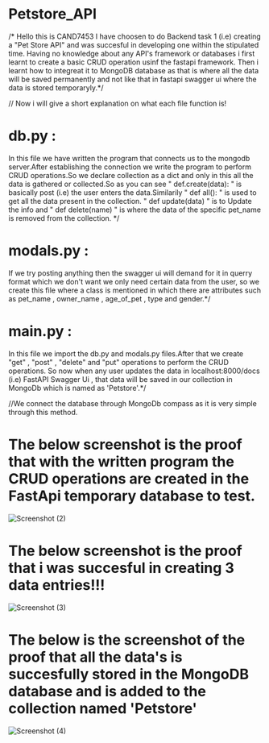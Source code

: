 # Petstore_API

/* Hello this is CAND7453
I have choosen to do Backend task 1 (i.e) creating a "Pet Store API" and was succesful in developing one within the stipulated time. Having no knowledge about any API's framework or databases i first learnt to create a basic CRUD operation usinf the fastapi framework. Then i learnt how to integreat it to MongoDB database as that is where all the data will be saved permanently and not like that in fastapi swagger ui where the data is stored temporaryly.*/

// Now i will give a short explanation on what each file function is!


# db.py :
In this file we have written the program that connects us to the mongodb server.After establishing the connection we write the program to perform CRUD operations.So we declare collection as a dict and only in this all the data is gathered or collected.So as you can see " def.create(data): " is basically post (i.e) the user enters the data.Similarily " def all(): " is used to get all the data present in the collection. " def update(data) " is to Update the info and " def delete(name) " is where the data of the specific pet_name is removed from the collection. */

# modals.py :
If we try posting anything then the swagger ui will demand for it in querry format which we don't want we only need  certain data from the user, so we create this file where a class is mentioned in which there are attributes such as pet_name , owner_name , age_of_pet , type and gender.*/

# main.py : 
In this file we import the db.py and modals.py files.After that we create "get" , "post" , "delete" and "put" operations to perform the CRUD operations. So now when any user updates the data in localhost:8000/docs (i.e) FastAPI Swagger Ui , that data will be saved in our collection in MongoDb which is named as 'Petstore'.*/

//We connect the database through MongoDb compass as it is very simple through this method.




# The below screenshot is the proof that with the written program the CRUD operations are created in the FastApi temporary database to test.


![Screenshot (2)](https://user-images.githubusercontent.com/113875363/226936540-bc73aae1-0e63-49d8-86f2-f51f98907662.png)


# The below screenshot is the proof that i was succesful in creating 3 data entries!!!









![Screenshot (3)](https://user-images.githubusercontent.com/113875363/226937729-46f82d1b-5f47-4cc2-a7bd-18b157a15e35.png)



# The below is the screenshot of the proof that all the data's is succesfully stored in the MongoDB database and is added to the collection named 'Petstore'

![Screenshot (4)](https://user-images.githubusercontent.com/113875363/226938294-ca31e4f7-0a53-40b5-9bca-31b5c7856a1a.png)


